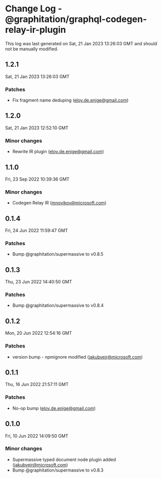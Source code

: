 # Change Log - @graphitation/graphql-codegen-relay-ir-plugin

This log was last generated on Sat, 21 Jan 2023 13:26:03 GMT and should not be manually modified.

<!-- Start content -->

## 1.2.1

Sat, 21 Jan 2023 13:26:03 GMT

### Patches

- Fix fragment name deduping (eloy.de.enige@gmail.com)

## 1.2.0

Sat, 21 Jan 2023 12:52:10 GMT

### Minor changes

- Rewrite IR plugin (eloy.de.enige@gmail.com)

## 1.1.0

Fri, 23 Sep 2022 10:39:36 GMT

### Minor changes

- Codegen Relay IR (mnovikov@microsoft.com)

## 0.1.4

Fri, 24 Jun 2022 11:59:47 GMT

### Patches

- Bump @graphitation/supermassive to v0.8.5

## 0.1.3

Thu, 23 Jun 2022 14:40:50 GMT

### Patches

- Bump @graphitation/supermassive to v0.8.4

## 0.1.2

Mon, 20 Jun 2022 12:54:16 GMT

### Patches

- version bump - npmignore modified (jakubvejr@microsoft.com)

## 0.1.1

Thu, 16 Jun 2022 21:57:11 GMT

### Patches

- No-op bump (eloy.de.enige@gmail.com)

## 0.1.0

Fri, 10 Jun 2022 14:09:50 GMT

### Minor changes

- Supermassive typed document node plugin added (jakubvejr@microsoft.com)
- Bump @graphitation/supermassive to v0.8.3
